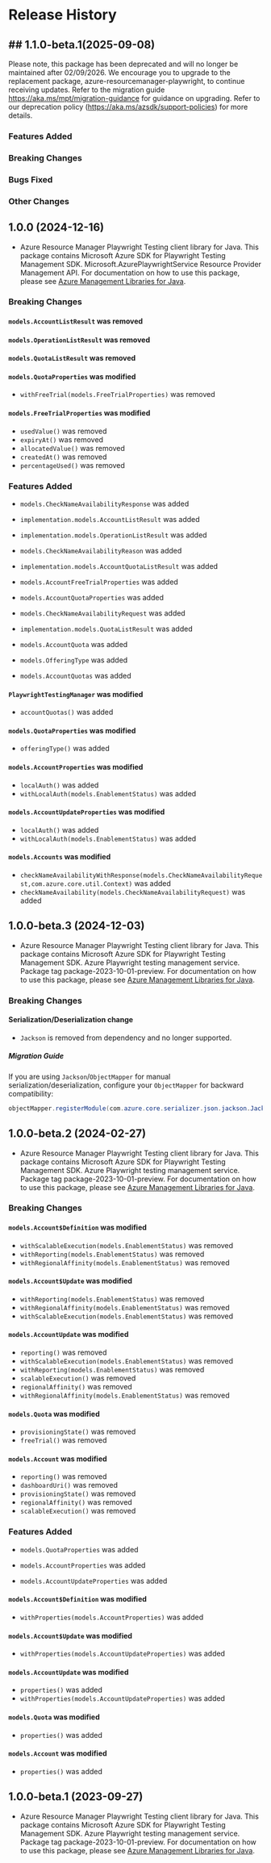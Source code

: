 # Release History

## ## 1.1.0-beta.1(2025-09-08)

Please note, this package has been deprecated and will no longer be maintained after 02/09/2026. We encourage you to upgrade to the replacement package, azure-resourcemanager-playwright, to continue receiving updates. Refer to the migration guide https://aka.ms/mpt/migration-guidance for guidance on upgrading. Refer to our deprecation policy (https://aka.ms/azsdk/support-policies) for more details.

### Features Added

### Breaking Changes

### Bugs Fixed

### Other Changes

## 1.0.0 (2024-12-16)

- Azure Resource Manager Playwright Testing client library for Java. This package contains Microsoft Azure SDK for Playwright Testing Management SDK. Microsoft.AzurePlaywrightService Resource Provider Management API. For documentation on how to use this package, please see [Azure Management Libraries for Java](https://aka.ms/azsdk/java/mgmt).

### Breaking Changes

#### `models.AccountListResult` was removed

#### `models.OperationListResult` was removed

#### `models.QuotaListResult` was removed

#### `models.QuotaProperties` was modified

* `withFreeTrial(models.FreeTrialProperties)` was removed

#### `models.FreeTrialProperties` was modified

* `usedValue()` was removed
* `expiryAt()` was removed
* `allocatedValue()` was removed
* `createdAt()` was removed
* `percentageUsed()` was removed

### Features Added

* `models.CheckNameAvailabilityResponse` was added

* `implementation.models.AccountListResult` was added

* `implementation.models.OperationListResult` was added

* `models.CheckNameAvailabilityReason` was added

* `implementation.models.AccountQuotaListResult` was added

* `models.AccountFreeTrialProperties` was added

* `models.AccountQuotaProperties` was added

* `models.CheckNameAvailabilityRequest` was added

* `implementation.models.QuotaListResult` was added

* `models.AccountQuota` was added

* `models.OfferingType` was added

* `models.AccountQuotas` was added

#### `PlaywrightTestingManager` was modified

* `accountQuotas()` was added

#### `models.QuotaProperties` was modified

* `offeringType()` was added

#### `models.AccountProperties` was modified

* `localAuth()` was added
* `withLocalAuth(models.EnablementStatus)` was added

#### `models.AccountUpdateProperties` was modified

* `localAuth()` was added
* `withLocalAuth(models.EnablementStatus)` was added

#### `models.Accounts` was modified

* `checkNameAvailabilityWithResponse(models.CheckNameAvailabilityRequest,com.azure.core.util.Context)` was added
* `checkNameAvailability(models.CheckNameAvailabilityRequest)` was added

## 1.0.0-beta.3 (2024-12-03)

- Azure Resource Manager Playwright Testing client library for Java. This package contains Microsoft Azure SDK for Playwright Testing Management SDK. Azure Playwright testing management service. Package tag package-2023-10-01-preview. For documentation on how to use this package, please see [Azure Management Libraries for Java](https://aka.ms/azsdk/java/mgmt).

### Breaking Changes

#### Serialization/Deserialization change

- `Jackson` is removed from dependency and no longer supported.

##### Migration Guide

If you are using `Jackson`/`ObjectMapper` for manual serialization/deserialization, configure your `ObjectMapper` for backward compatibility:
```java
objectMapper.registerModule(com.azure.core.serializer.json.jackson.JacksonJsonProvider.getJsonSerializableDatabindModule());
```

## 1.0.0-beta.2 (2024-02-27)

- Azure Resource Manager Playwright Testing client library for Java. This package contains Microsoft Azure SDK for Playwright Testing Management SDK. Azure Playwright testing management service. Package tag package-2023-10-01-preview. For documentation on how to use this package, please see [Azure Management Libraries for Java](https://aka.ms/azsdk/java/mgmt).

### Breaking Changes

#### `models.Account$Definition` was modified

* `withScalableExecution(models.EnablementStatus)` was removed
* `withReporting(models.EnablementStatus)` was removed
* `withRegionalAffinity(models.EnablementStatus)` was removed

#### `models.Account$Update` was modified

* `withReporting(models.EnablementStatus)` was removed
* `withRegionalAffinity(models.EnablementStatus)` was removed
* `withScalableExecution(models.EnablementStatus)` was removed

#### `models.AccountUpdate` was modified

* `reporting()` was removed
* `withScalableExecution(models.EnablementStatus)` was removed
* `withReporting(models.EnablementStatus)` was removed
* `scalableExecution()` was removed
* `regionalAffinity()` was removed
* `withRegionalAffinity(models.EnablementStatus)` was removed

#### `models.Quota` was modified

* `provisioningState()` was removed
* `freeTrial()` was removed

#### `models.Account` was modified

* `reporting()` was removed
* `dashboardUri()` was removed
* `provisioningState()` was removed
* `regionalAffinity()` was removed
* `scalableExecution()` was removed

### Features Added

* `models.QuotaProperties` was added

* `models.AccountProperties` was added

* `models.AccountUpdateProperties` was added

#### `models.Account$Definition` was modified

* `withProperties(models.AccountProperties)` was added

#### `models.Account$Update` was modified

* `withProperties(models.AccountUpdateProperties)` was added

#### `models.AccountUpdate` was modified

* `properties()` was added
* `withProperties(models.AccountUpdateProperties)` was added

#### `models.Quota` was modified

* `properties()` was added

#### `models.Account` was modified

* `properties()` was added

## 1.0.0-beta.1 (2023-09-27)

- Azure Resource Manager Playwright Testing client library for Java. This package contains Microsoft Azure SDK for Playwright Testing Management SDK. Azure Playwright testing management service. Package tag package-2023-10-01-preview. For documentation on how to use this package, please see [Azure Management Libraries for Java](https://aka.ms/azsdk/java/mgmt).
